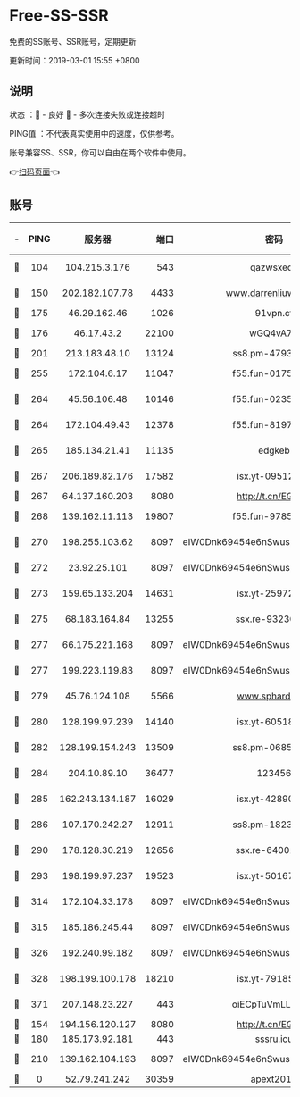 # Free-SS-SSR

免费的SS账号、SSR账号，定期更新

更新时间：2019-03-01 15:55 +0800

## 说明

状态     ：🙂 - 良好 🙁 - 多次连接失败或连接超时

PING值   ：不代表真实使用中的速度，仅供参考。

账号兼容SS、SSR，你可以自由在两个软件中使用。

👉[扫码页面](https://liesauer.github.io/free-ss-ssr.github.io/)👈

## 账号

|-|PING|服务器|端口|密码|加密方式|区域|
|:----:|:----:|:-----:|-----:|:----:|:----:|:----:|
|🙂|104|104.215.3.176|543|qazwsxedc|aes-256-gcm|JP|
|🙂|150|202.182.107.78|4433|www.darrenliuwei.com|aes-256-cfb|JP|
|🙂|175|46.29.162.46|1026|91vpn.cf|rc4-md5|RU|
|🙂|176|46.17.43.2|22100|wGQ4vA7D|aes-256-gcm|RU|
|🙂|201|213.183.48.10|13124|ss8.pm-47930159|rc4-md5|RU|
|🙂|255|172.104.6.17|11047|f55.fun-01756679|aes-256-cfb|US|
|🙂|264|45.56.106.48|10146|f55.fun-02359224|aes-256-cfb|US|
|🙂|264|172.104.49.43|12378|f55.fun-81974133|aes-256-cfb|SG|
|🙂|265|185.134.21.41|11135|edgkeb|aes-256-cfb|GB|
|🙂|267|206.189.82.176|17582|isx.yt-09512157|aes-256-cfb|SG|
|🙂|267|64.137.160.203|8080|http://t.cn/EGJIyrl|rc4-md5|CA|
|🙂|268|139.162.11.113|19807|f55.fun-97859727|aes-256-cfb|SG|
|🙂|270|198.255.103.62|8097|eIW0Dnk69454e6nSwuspv9DmS201tQ0D|aes-256-cfb|US|
|🙂|272|23.92.25.101|8097|eIW0Dnk69454e6nSwuspv9DmS201tQ0D|aes-256-cfb|US|
|🙂|273|159.65.133.204|14631|isx.yt-25972344|aes-256-cfb|SG|
|🙂|275|68.183.164.84|13255|ssx.re-93230517|aes-256-cfb|US|
|🙂|277|66.175.221.168|8097|eIW0Dnk69454e6nSwuspv9DmS201tQ0D|aes-256-cfb|US|
|🙂|277|199.223.119.83|8097|eIW0Dnk69454e6nSwuspv9DmS201tQ0D|aes-256-cfb|US|
|🙂|279|45.76.124.108|5566|www.sphard.com|aes-256-cfb|AU|
|🙂|280|128.199.97.239|14140|isx.yt-60518529|aes-256-cfb|SG|
|🙂|282|128.199.154.243|13509|ss8.pm-06850813|aes-256-cfb|SG|
|🙂|284|204.10.89.10|36477|123456|aes-256-cfb|US|
|🙂|285|162.243.134.187|16029|isx.yt-42890959|aes-256-cfb|US|
|🙂|286|107.170.242.27|12911|ss8.pm-18239043|aes-256-cfb|US|
|🙂|290|178.128.30.219|12656|ssx.re-64001982|aes-256-cfb|SG|
|🙂|293|198.199.97.237|19523|isx.yt-50167481|aes-256-cfb|US|
|🙂|314|172.104.33.178|8097|eIW0Dnk69454e6nSwuspv9DmS201tQ0D|aes-256-cfb|SG|
|🙂|315|185.186.245.44|8097|eIW0Dnk69454e6nSwuspv9DmS201tQ0D|aes-256-cfb|NL|
|🙂|326|192.240.99.182|8097|eIW0Dnk69454e6nSwuspv9DmS201tQ0D|aes-256-cfb|US|
|🙂|328|198.199.100.178|18210|isx.yt-79185401|aes-256-cfb|US|
|🙂|371|207.148.23.227|443|oiECpTuVmLLxk4Ts|aes-256-cfb|US|
|🙂|154|194.156.120.127|8080|http://t.cn/EGJIyrl|rc4-md5|RU|
|🙂|180|185.173.92.181|443|sssru.icu|rc4-md5|RU|
|🙂|210|139.162.104.193|8097|eIW0Dnk69454e6nSwuspv9DmS201tQ0D|aes-256-cfb|JP|
|🙁|0|52.79.241.242|30359|apext2019|chacha20|KR|
